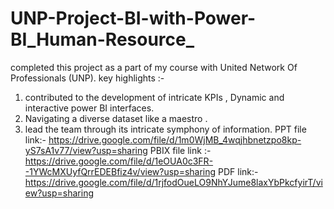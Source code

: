 # UNP-Project-BI-with-Power-BI_Human-Resource_

completed this project as a part of my course with United Network Of Professionals (UNP).
key highlights :-

1. contributed to the development of intricate KPIs , Dynamic and interactive power BI interfaces.
2. Navigating a diverse dataset like a maestro .
3. lead the team through its intricate symphony of information.
PPT file link:- https://drive.google.com/file/d/1m0WjMB_4wqjhbnetzpo8kp-yS7sA1v77/view?usp=sharing
PBIX file link :-https://drive.google.com/file/d/1eOUA0c3FR--1YWcMXUyfQrrEDEBfiz4v/view?usp=sharing
PDF link:-https://drive.google.com/file/d/1rjfodOueLO9NhYJume8laxYbPkcfyirT/view?usp=sharing
